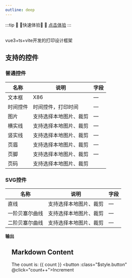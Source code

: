 ```yaml
---
outline: deep
---
```


:::tip :tada: :100:快速体验:100: :tada:
[点击体验](./use-api/design-panel)
:::

## 
vue3+ts+vite开发的打印设计框架
## 支持的控件

### 普通控件

| 名称   | 说明          | 字段 |
|------|-------------|----|
| 文本框  | X86         | —  |
| 时间控件 | 时间控件，打印时间   | —  |
| 图片   | 支持选择本地图片、裁剪 | —  |
| 横实线  | 支持选择本地图片、裁剪 | —  |
| 竖实线  | 支持选择本地图片、裁剪 | —  |
| 页眉   | 支持选择本地图片、裁剪 | —  |
| 页脚   | 支持选择本地图片、裁剪 | —  |
| 页码   | 支持选择本地图片、裁剪 |    |

### SVG控件
| 名称      | 说明          | 字段 |
|---------|-------------|----|
| 直线      | 支持选择本地图片、裁剪 | —  |
| 一阶贝塞尔曲线 | 支持选择本地图片、裁剪 | —  |
| 二阶贝塞尔曲线 | 支持选择本地图片、裁剪 | —  |


**输出**

<div class="escape-demo">

<script setup>
import { ref } from 'vue'
const count = ref(0);
</script>

## Markdown Content

The count is: {{ count }}
<button :class="$style.button" @click="count++">Increment</button>
</div>

<style module>
    .button {
        color: red;
        font-weight: bold;
    }
</style>


<style>
.escape-demo {
  border: 1px solid var(--vp-c-border);
  border-radius: 8px;
  padding: 0 20px;
}
</style>


